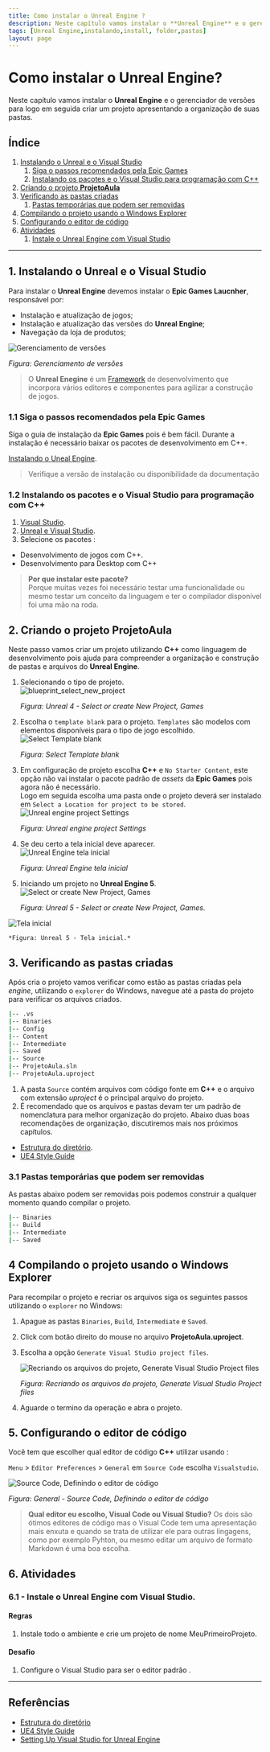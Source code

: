 ```yaml
---
title: Como instalar o Unreal Engine ?
description: Neste capítulo vamos instalar o **Unreal Engine** e o gerenciador de versões para logo em seguida criar um projeto apresentando a organização de suas pastas.
tags: [Unreal Engine,instalando,install, folder,pastas]
layout: page
---
```


# Como instalar o Unreal Engine?
Neste capítulo vamos instalar o **Unreal Engine** e o gerenciador de versões para logo em seguida criar um projeto apresentando a organização de suas pastas.

## Índice
1. [Instalando o Unreal e o Visual Studio](#1)
    1. [Siga o passos recomendados pela Epic Games](#1.1)
    1. [Instalando os pacotes e o Visual Studio para programação com C++](#1.2)    
1. [Criando o projeto **ProjetoAula**](#2)
1. [Verificando as pastas criadas](#3)
    1. [Pastas temporárias que podem ser removidas](#3.1)
1. [Compilando o projeto usando o Windows Explorer](#4)    
1. [Configurando o editor de código](#5)
1. [Atividades](#6)
    1. [Instale o Unreal Engine com Visual Studio](#6.1)

***

<a name="1"></a>
## 1. Instalando o Unreal e o Visual Studio
Para instalar o **Unreal Engine** devemos instalar o **Epic Games Laucnher**, responsável por:
- Instalação e atualização de jogos;
- Instalação e atualização das versões do **Unreal Engine**;
- Navegação da loja de produtos;

![Gerenciamento de versões](imagens/projeto/unreal_engine_control_version.jpg)   

*Figura: Gerenciamento de versões*

> O **Unreal Enegine** é um [Framework](https://pt.wikipedia.org/wiki/Framework) de desenvolvimento que incorpora vários editores e componentes para agilizar a construção de jogos.       

<a name="1.1"></a>
### 1.1 Siga o passos recomendados pela Epic Games
Siga o guia de instalação da **Epic Games** pois é bem fácil. Durante a instalação é necessário baixar os pacotes de desenvolvimento em C++.

[Instalando o Uneal Engine](https://docs.unrealengine.com/en-US/GettingStarted/Installation/index.html).
> Verifique a versão de instalação ou disponibilidade da documentação

<a name="1.2"></a>
### 1.2 Instalando os pacotes e o Visual Studio para programação com C++
1. [Visual Studio](https://visualstudio.microsoft.com/pt-br/?rr=https%3A%2F%2Fwww.google.com%2F).
1. [Unreal e Visual Studio](https://docs.unrealengine.com/en-US/Programming/Development/VisualStudioSetup/index.html).
1. Selecione os pacotes :
  - Desenvolvimento de jogos com C++.
  - Desenvolvimento para Desktop com C++   
  > **Por que instalar este pacote?**    
  Porque muitas vezes foi necessário testar uma funcionalidade ou mesmo testar um conceito da linguagem e ter o compilador disponível foi uma mão na roda.

<a name="2"></a>
## 2. Criando o projeto ProjetoAula
Neste passo vamos criar um projeto utilizando **C++** como linguagem de desenvolvimento pois ajuda para compreender a organização e construção de pastas e arquivos do **Unreal Engine**.  

1. Selecionando o tipo de projeto.    
  ![blueprint_select_new_project](imagens/projeto/blueprint_ue_select_new_project.jpg)  

    *Figura: Unreal 4 - Select or create New Project, Games*        
1. Escolha o `template blank` para o projeto.  `Templates` são modelos com elementos disponíveis para o tipo de jogo escolhido.
  ![Select Template blank](imagens/projeto/blueprint_ue_select_template.jpg)     

    *Figura: Select Template blank*
1. Em configuração de projeto escolha **C++** e `No Starter Content`, este opção não vai instalar o pacote padrão de *assets* da **Epic Games** pois agora não é necessário.    
Logo em seguida escolha uma pasta onde o projeto deverá ser instalado em `Select a Location for project to be stored`.       
  ![Unreal engine project Settings](imagens/projeto/blueprint_ue_project_settings.jpg)

    *Figura: Unreal engine project Settings*
1. Se deu certo a tela inicial deve aparecer.  
  ![Unreal Engine tela inicial](imagens/projeto/blueprint_ue_tela_inicial.jpg)

    *Figura: Unreal Engine tela inicial*

1. Iniciando um projeto no **Unreal Engine 5**.
  ![Select or create New Project, Games](imagens/projeto/unreal_engine_select_new_project.jpg)

    *Figura: Unreal 5 - Select or create New Project, Games.*

  ![Tela inicial](imagens/projeto/unreal_engine_home_screen.jpg)

    *Figura: Unreal 5 - Tela inicial.*        

<a name="3"></a>
## 3. Verificando as pastas criadas
Após cria o projeto vamos verificar como estão as pastas criadas pela *engine*, utilizando o `explorer` do Windows, navegue até a pasta do projeto para verificar os arquivos criados.

```bash
|-- .vs
|-- Binaries
|-- Config
|-- Content
|-- Intermediate
|-- Saved
|-- Source
|-- ProjetoAula.sln
|-- ProjetoAula.uproject
```
1. A pasta `Source` contém arquivos com código
fonte em **C++** e o arquivo com extensão *uproject* é o principal arquivo do projeto.    
1. É recomendado que os arquivos e pastas devam ter um padrão de nomenclatura para melhor organização do projeto.
  Abaixo duas boas recomendações de organização, discutiremos mais nos próximos capítulos.    
  - [Estrutura do diretório](https://docs.unrealengine.com/en-US/Engine/Basics/DirectoryStructure/index.html).
  - [UE4 Style Guide](https://github.com/Allar/ue4-style-guide/blob/master/README.md#unreal-engine-4-linter-plugin)

<a name="3.1"></a>
### 3.1 Pastas temporárias que podem ser removidas
As pastas abaixo podem ser removidas pois podemos construir a qualquer momento quando compilar o projeto.
```bash
|-- Binaries
|-- Build
|-- Intermediate
|-- Saved
```
<a name="4"></a>
## 4 Compilando o projeto usando o Windows Explorer
Para recompilar o projeto e recriar os arquivos siga os seguintes passos utilizando o `explorer` no Windows:
1. Apague as pastas `Binaries`, `Build`, `Intermediate` e `Saved`.
1. Click com botão direito do mouse no arquivo **ProjetoAula.uproject**.
1. Escolha a opção `Generate Visual Studio project files`.

    ![Recriando os arquivos do projeto, Generate Visual Studio Project files](imagens/projeto/blueprint_explorer_generate_vs.jpg)   

    *Figura: Recriando os arquivos do projeto, Generate Visual Studio Project files*

1. Aguarde o termino da operação e abra o projeto.

<a name="5"></a>
## 5. Configurando o editor de código
Você tem que escolher qual editor de código **C++** utilizar usando :

`Menu` > `Editor Preferences` > `General` em `Source Code` escolha `Visualstudio`.   

![Source Code, Definindo o editor de código](imagens/projeto/unreal_engine_editor_codigo.jpg)   

*Figura: General - Source Code, Definindo o editor de código*

>**Qual editor eu escolho, Visual Code ou Visual Studio?**
Os dois são ótimos editores de código mas o Visual Code tem uma apresentação mais enxuta e quando se trata de utilizar ele para outras lingagens, como por exemplo Pyhton, ou mesmo editar um arquivo de formato Markdown é uma boa escolha.

<a name="6"></a>
## 6. Atividades
<a name="6.1"></a>
### 6.1 - Instale o Unreal Engine com Visual Studio.
#### Regras
1. Instale todo o ambiente e crie um projeto de nome MeuPrimeiroProjeto.

#### Desafio      
1. Configure o Visual Studio para ser o editor padrão .


***
## Referências
- [Estrutura do diretório](https://docs.unrealengine.com/en-US/Engine/Basics/DirectoryStructure/index.html)  
- [UE4 Style Guide](https://github.com/Allar/ue4-style-guide/blob/master/README.md#unreal-engine-4-linter-plugin)
- [Setting Up Visual Studio for Unreal Engine](https://docs.unrealengine.com/en-US/Programming/Development/VisualStudioSetup/index.html)
